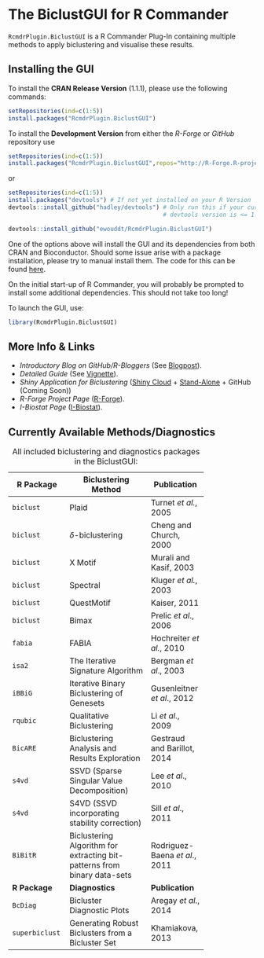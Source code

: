 
<!-- README.md is generated from README.Rmd. Please edit that file -->
The BiclustGUI for R Commander
==============================

`RcmdrPlugin.BiclustGUI` is a R Commander Plug-In containing multiple methods to apply biclustering and visualise these results.

Installing the GUI
------------------

To install the **CRAN Release Version** (1.1.1), please use the following commands:

``` r
setRepositories(ind=c(1:5))
install.packages("RcmdrPlugin.BiclustGUI")
```

To install the **Development Version** from either the *R-Forge* or *GitHub* repository use

``` r
setRepositories(ind=c(1:5))
install.packages("RcmdrPlugin.BiclustGUI",repos="http://R-Forge.R-project.org")
```

or

``` r
setRepositories(ind=c(1:5))
install.packages("devtools") # If not yet installed on your R Version
devtools::install_github("hadley/devtools") # Only run this if your currently installed 
                                            # devtools version is <= 1.12 (recursive dependencies bug)

devtools::install_github("ewouddt/RcmdrPlugin.BiclustGUI")
```

One of the options above will install the GUI and its dependencies from both CRAN and Bioconductor. Should some issue arise with a package installation, please try to manual install them. The code for this can be found [here](https://ibiostat.be/online-resources/online-resources/biclustgui/biclustgui).

On the initial start-up of R Commander, you will probably be prompted to install some additional dependencies. This should not take too long!

To launch the GUI, use:

``` r
library(RcmdrPlugin.BiclustGUI)
```

More Info & Links
-----------------

-   *Introductory Blog on GitHub/R-Bloggers* (See [Blogpost](https://ewouddt.github.io/RcmdrPlugin.BiclustGUI/2016/09/27/biclustGUI/)).
-   *Detailed Guide* (See [Vignette](https://github.com/ewouddt/RcmdrPlugin.BiclustGUI/raw/master/vignettes/GuideBiclustGUI.pdf)).
-   *Shiny Application for Biclustering* ([Shiny Cloud](https://uhasselt.shinyapps.io/shiny-biclust/) + [Stand-Alone](https://ibiostat.be/online-resources/online-resources/biclustgui/shinyapp) + GitHub (Coming Soon))
-   *R-Forge Project Page* ([R-Forge](https://r-forge.r-project.org/R/?group_id=2104)).
-   *I-Biostat Page* ([I-Biostat](https://ibiostat.be/online-resources/online-resources/biclustgui/biclustgui)).

Currently Available Methods/Diagnostics
---------------------------------------

<table style="width:79%;">
<caption>All included biclustering and diagnostics packages in the BiclustGUI:</caption>
<colgroup>
<col width="15%" />
<col width="40%" />
<col width="23%" />
</colgroup>
<thead>
<tr class="header">
<th>R Package</th>
<th>Biclustering Method</th>
<th>Publication</th>
</tr>
</thead>
<tbody>
<tr class="odd">
<td><code>biclust</code></td>
<td>Plaid</td>
<td>Turnet <em>et al.</em>, 2005</td>
</tr>
<tr class="even">
<td><code>biclust</code></td>
<td><span class="math inline"><em>δ</em></span>-biclustering</td>
<td>Cheng and Church, 2000</td>
</tr>
<tr class="odd">
<td><code>biclust</code></td>
<td>X Motif</td>
<td>Murali and Kasif, 2003</td>
</tr>
<tr class="even">
<td><code>biclust</code></td>
<td>Spectral</td>
<td>Kluger <em>et al.</em>, 2003</td>
</tr>
<tr class="odd">
<td><code>biclust</code></td>
<td>QuestMotif</td>
<td>Kaiser, 2011</td>
</tr>
<tr class="even">
<td><code>biclust</code></td>
<td>Bimax</td>
<td>Prelic <em>et al</em>., 2006</td>
</tr>
<tr class="odd">
<td><code>fabia</code></td>
<td>FABIA</td>
<td>Hochreiter <em>et al.</em>, 2010</td>
</tr>
<tr class="even">
<td><code>isa2</code></td>
<td>The Iterative Signature Algorithm</td>
<td>Bergman <em>et al</em>., 2003</td>
</tr>
<tr class="odd">
<td><code>iBBiG</code></td>
<td>Iterative Binary Biclustering of Genesets</td>
<td>Gusenleitner <em>et al</em>., 2012</td>
</tr>
<tr class="even">
<td><code>rqubic</code></td>
<td>Qualitative Biclustering</td>
<td>Li <em>et al</em>., 2009</td>
</tr>
<tr class="odd">
<td><code>BicARE</code></td>
<td>Biclustering Analysis and Results Exploration</td>
<td>Gestraud and Barillot, 2014</td>
</tr>
<tr class="even">
<td><code>s4vd</code></td>
<td>SSVD (Sparse Singular Value Decomposition)</td>
<td>Lee <em>et al</em>., 2010</td>
</tr>
<tr class="odd">
<td><code>s4vd</code></td>
<td>S4VD (SSVD incorporating stability correction)</td>
<td>Sill <em>et al</em>., 2011</td>
</tr>
<tr class="even">
<td><code>BiBitR</code></td>
<td>Biclustering Algorithm for extracting bit-patterns from binary data-sets</td>
<td>Rodriguez-Baena <em>et al</em>., 2011</td>
</tr>
<tr class="odd">
<td><strong>R Package</strong></td>
<td><strong>Diagnostics</strong></td>
<td><strong>Publication</strong></td>
</tr>
<tr class="even">
<td><code>BcDiag</code></td>
<td>Bicluster Diagnostic Plots</td>
<td>Aregay <em>et al</em>., 2014</td>
</tr>
<tr class="odd">
<td><code>superbiclust</code></td>
<td>Generating Robust Biclusters from a Bicluster Set</td>
<td>Khamiakova, 2013</td>
</tr>
</tbody>
</table>
